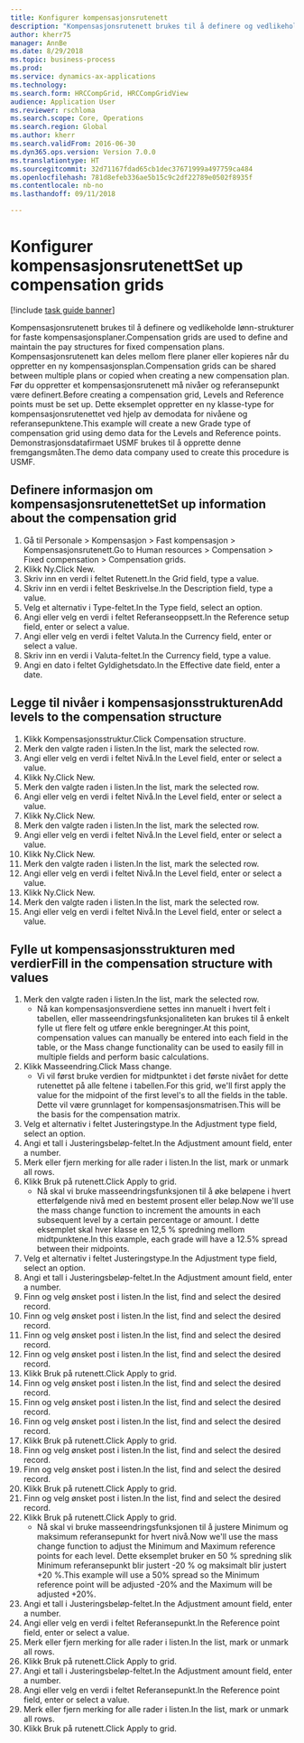 ```yaml
--- 
title: Konfigurer kompensasjonsrutenett
description: "Kompensasjonsrutenett brukes til å definere og vedlikeholde lønn-strukturer for faste kompensasjonsplaner."
author: kherr75
manager: AnnBe
ms.date: 8/29/2018
ms.topic: business-process
ms.prod: 
ms.service: dynamics-ax-applications
ms.technology: 
ms.search.form: HRCCompGrid, HRCCompGridView
audience: Application User
ms.reviewer: rschloma
ms.search.scope: Core, Operations
ms.search.region: Global
ms.author: kherr
ms.search.validFrom: 2016-06-30
ms.dyn365.ops.version: Version 7.0.0
ms.translationtype: HT
ms.sourcegitcommit: 32d71167fdad65cb1dec37671999a497759ca484
ms.openlocfilehash: 781d8efeb336ae5b15c9c2df22789e0502f8935f
ms.contentlocale: nb-no
ms.lasthandoff: 09/11/2018

---
```

# <a name="set-up-compensation-grids"></a><span data-ttu-id="254df-103">Konfigurer kompensasjonsrutenett</span><span class="sxs-lookup"><span data-stu-id="254df-103">Set up compensation grids</span></span>

[!include [task guide banner](../../includes/task-guide-banner.md)]

<span data-ttu-id="254df-104">Kompensasjonsrutenett brukes til å definere og vedlikeholde lønn-strukturer for faste kompensasjonsplaner.</span><span class="sxs-lookup"><span data-stu-id="254df-104">Compensation grids are used to define and maintain the pay structures for fixed compensation plans.</span></span> <span data-ttu-id="254df-105">Kompensasjonsrutenett kan deles mellom flere planer eller kopieres når du oppretter en ny kompensasjonsplan.</span><span class="sxs-lookup"><span data-stu-id="254df-105">Compensation grids can be shared between multiple plans or copied when creating a new compensation plan.</span></span>  <span data-ttu-id="254df-106">Før du oppretter et kompensasjonsrutenett må nivåer og referansepunkt være definert.</span><span class="sxs-lookup"><span data-stu-id="254df-106">Before creating a compensation grid, Levels and Reference points must be set up.</span></span> <span data-ttu-id="254df-107">Dette eksemplet oppretter en ny klasse-type for kompensasjonsrutenettet ved hjelp av demodata for nivåene og referansepunktene.</span><span class="sxs-lookup"><span data-stu-id="254df-107">This example will create a new Grade type of compensation grid using demo data for the Levels and Reference points.</span></span> <span data-ttu-id="254df-108">Demonstrasjonsdatafirmaet USMF brukes til å opprette denne fremgangsmåten.</span><span class="sxs-lookup"><span data-stu-id="254df-108">The demo data company used to create this procedure is USMF.</span></span>


## <a name="set-up-information-about-the-compensation-grid"></a><span data-ttu-id="254df-109">Definere informasjon om kompensasjonsrutenettet</span><span class="sxs-lookup"><span data-stu-id="254df-109">Set up information about the compensation grid</span></span>
1. <span data-ttu-id="254df-110">Gå til Personale > Kompensasjon > Fast kompensasjon > Kompensasjonsrutenett.</span><span class="sxs-lookup"><span data-stu-id="254df-110">Go to Human resources > Compensation > Fixed compensation > Compensation grids.</span></span>
2. <span data-ttu-id="254df-111">Klikk Ny.</span><span class="sxs-lookup"><span data-stu-id="254df-111">Click New.</span></span>
3. <span data-ttu-id="254df-112">Skriv inn en verdi i feltet Rutenett.</span><span class="sxs-lookup"><span data-stu-id="254df-112">In the Grid field, type a value.</span></span>
4. <span data-ttu-id="254df-113">Skriv inn en verdi i feltet Beskrivelse.</span><span class="sxs-lookup"><span data-stu-id="254df-113">In the Description field, type a value.</span></span>
5. <span data-ttu-id="254df-114">Velg et alternativ i Type-feltet.</span><span class="sxs-lookup"><span data-stu-id="254df-114">In the Type field, select an option.</span></span>
6. <span data-ttu-id="254df-115">Angi eller velg en verdi i feltet Referanseoppsett.</span><span class="sxs-lookup"><span data-stu-id="254df-115">In the Reference setup field, enter or select a value.</span></span>
7. <span data-ttu-id="254df-116">Angi eller velg en verdi i feltet Valuta.</span><span class="sxs-lookup"><span data-stu-id="254df-116">In the Currency field, enter or select a value.</span></span>
8. <span data-ttu-id="254df-117">Skriv inn en verdi i Valuta-feltet.</span><span class="sxs-lookup"><span data-stu-id="254df-117">In the Currency field, type a value.</span></span>
9. <span data-ttu-id="254df-118">Angi en dato i feltet Gyldighetsdato.</span><span class="sxs-lookup"><span data-stu-id="254df-118">In the Effective date field, enter a date.</span></span>

## <a name="add-levels-to-the-compensation-structure"></a><span data-ttu-id="254df-119">Legge til nivåer i kompensasjonsstrukturen</span><span class="sxs-lookup"><span data-stu-id="254df-119">Add levels to the compensation structure</span></span>
1. <span data-ttu-id="254df-120">Klikk Kompensasjonsstruktur.</span><span class="sxs-lookup"><span data-stu-id="254df-120">Click Compensation structure.</span></span>
2. <span data-ttu-id="254df-121">Merk den valgte raden i listen.</span><span class="sxs-lookup"><span data-stu-id="254df-121">In the list, mark the selected row.</span></span>
3. <span data-ttu-id="254df-122">Angi eller velg en verdi i feltet Nivå.</span><span class="sxs-lookup"><span data-stu-id="254df-122">In the Level field, enter or select a value.</span></span>
4. <span data-ttu-id="254df-123">Klikk Ny.</span><span class="sxs-lookup"><span data-stu-id="254df-123">Click New.</span></span>
5. <span data-ttu-id="254df-124">Merk den valgte raden i listen.</span><span class="sxs-lookup"><span data-stu-id="254df-124">In the list, mark the selected row.</span></span>
6. <span data-ttu-id="254df-125">Angi eller velg en verdi i feltet Nivå.</span><span class="sxs-lookup"><span data-stu-id="254df-125">In the Level field, enter or select a value.</span></span>
7. <span data-ttu-id="254df-126">Klikk Ny.</span><span class="sxs-lookup"><span data-stu-id="254df-126">Click New.</span></span>
8. <span data-ttu-id="254df-127">Merk den valgte raden i listen.</span><span class="sxs-lookup"><span data-stu-id="254df-127">In the list, mark the selected row.</span></span>
9. <span data-ttu-id="254df-128">Angi eller velg en verdi i feltet Nivå.</span><span class="sxs-lookup"><span data-stu-id="254df-128">In the Level field, enter or select a value.</span></span>
10. <span data-ttu-id="254df-129">Klikk Ny.</span><span class="sxs-lookup"><span data-stu-id="254df-129">Click New.</span></span>
11. <span data-ttu-id="254df-130">Merk den valgte raden i listen.</span><span class="sxs-lookup"><span data-stu-id="254df-130">In the list, mark the selected row.</span></span>
12. <span data-ttu-id="254df-131">Angi eller velg en verdi i feltet Nivå.</span><span class="sxs-lookup"><span data-stu-id="254df-131">In the Level field, enter or select a value.</span></span>
13. <span data-ttu-id="254df-132">Klikk Ny.</span><span class="sxs-lookup"><span data-stu-id="254df-132">Click New.</span></span>
14. <span data-ttu-id="254df-133">Merk den valgte raden i listen.</span><span class="sxs-lookup"><span data-stu-id="254df-133">In the list, mark the selected row.</span></span>
15. <span data-ttu-id="254df-134">Angi eller velg en verdi i feltet Nivå.</span><span class="sxs-lookup"><span data-stu-id="254df-134">In the Level field, enter or select a value.</span></span>

## <a name="fill-in-the-compensation-structure-with-values"></a><span data-ttu-id="254df-135">Fylle ut kompensasjonsstrukturen med verdier</span><span class="sxs-lookup"><span data-stu-id="254df-135">Fill in the compensation structure with values</span></span>
1. <span data-ttu-id="254df-136">Merk den valgte raden i listen.</span><span class="sxs-lookup"><span data-stu-id="254df-136">In the list, mark the selected row.</span></span>
    * <span data-ttu-id="254df-137">Nå kan kompensasjonsverdiene settes inn manuelt i hvert felt i tabellen, eller masseendringsfunksjonaliteten kan brukes til å enkelt fylle ut flere felt og utføre enkle beregninger.</span><span class="sxs-lookup"><span data-stu-id="254df-137">At this point, compensation values can manually be entered into each field in the table, or the Mass change functionality can be used to easily fill in multiple fields and perform basic calculations.</span></span>  
2. <span data-ttu-id="254df-138">Klikk Masseendring.</span><span class="sxs-lookup"><span data-stu-id="254df-138">Click Mass change.</span></span>
    * <span data-ttu-id="254df-139">Vi vil først bruke verdien for midtpunktet i det første nivået for dette rutenettet på alle feltene i tabellen.</span><span class="sxs-lookup"><span data-stu-id="254df-139">For this grid, we'll first apply the value for the midpoint of the first level's to all the fields in the table.</span></span> <span data-ttu-id="254df-140">Dette vil være grunnlaget for kompensasjonsmatrisen.</span><span class="sxs-lookup"><span data-stu-id="254df-140">This will be the basis for the compensation matrix.</span></span>  
3. <span data-ttu-id="254df-141">Velg et alternativ i feltet Justeringstype.</span><span class="sxs-lookup"><span data-stu-id="254df-141">In the Adjustment type field, select an option.</span></span>
4. <span data-ttu-id="254df-142">Angi et tall i Justeringsbeløp-feltet.</span><span class="sxs-lookup"><span data-stu-id="254df-142">In the Adjustment amount field, enter a number.</span></span>
5. <span data-ttu-id="254df-143">Merk eller fjern merking for alle rader i listen.</span><span class="sxs-lookup"><span data-stu-id="254df-143">In the list, mark or unmark all rows.</span></span>
6. <span data-ttu-id="254df-144">Klikk Bruk på rutenett.</span><span class="sxs-lookup"><span data-stu-id="254df-144">Click Apply to grid.</span></span>
    * <span data-ttu-id="254df-145">Nå skal vi bruke masseendringsfunksjonen til å øke beløpene i hvert etterfølgende nivå med en bestemt prosent eller beløp.</span><span class="sxs-lookup"><span data-stu-id="254df-145">Now we'll use the mass change function to increment the amounts in each subsequent level by a certain percentage or amount.</span></span> <span data-ttu-id="254df-146">I dette eksemplet skal hver klasse en 12,5 % spredning mellom midtpunktene.</span><span class="sxs-lookup"><span data-stu-id="254df-146">In this example, each grade will have a 12.5% spread between their midpoints.</span></span>  
7. <span data-ttu-id="254df-147">Velg et alternativ i feltet Justeringstype.</span><span class="sxs-lookup"><span data-stu-id="254df-147">In the Adjustment type field, select an option.</span></span>
8. <span data-ttu-id="254df-148">Angi et tall i Justeringsbeløp-feltet.</span><span class="sxs-lookup"><span data-stu-id="254df-148">In the Adjustment amount field, enter a number.</span></span>
9. <span data-ttu-id="254df-149">Finn og velg ønsket post i listen.</span><span class="sxs-lookup"><span data-stu-id="254df-149">In the list, find and select the desired record.</span></span>
10. <span data-ttu-id="254df-150">Finn og velg ønsket post i listen.</span><span class="sxs-lookup"><span data-stu-id="254df-150">In the list, find and select the desired record.</span></span>
11. <span data-ttu-id="254df-151">Finn og velg ønsket post i listen.</span><span class="sxs-lookup"><span data-stu-id="254df-151">In the list, find and select the desired record.</span></span>
12. <span data-ttu-id="254df-152">Finn og velg ønsket post i listen.</span><span class="sxs-lookup"><span data-stu-id="254df-152">In the list, find and select the desired record.</span></span>
13. <span data-ttu-id="254df-153">Klikk Bruk på rutenett.</span><span class="sxs-lookup"><span data-stu-id="254df-153">Click Apply to grid.</span></span>
14. <span data-ttu-id="254df-154">Finn og velg ønsket post i listen.</span><span class="sxs-lookup"><span data-stu-id="254df-154">In the list, find and select the desired record.</span></span>
15. <span data-ttu-id="254df-155">Finn og velg ønsket post i listen.</span><span class="sxs-lookup"><span data-stu-id="254df-155">In the list, find and select the desired record.</span></span>
16. <span data-ttu-id="254df-156">Finn og velg ønsket post i listen.</span><span class="sxs-lookup"><span data-stu-id="254df-156">In the list, find and select the desired record.</span></span>
17. <span data-ttu-id="254df-157">Klikk Bruk på rutenett.</span><span class="sxs-lookup"><span data-stu-id="254df-157">Click Apply to grid.</span></span>
18. <span data-ttu-id="254df-158">Finn og velg ønsket post i listen.</span><span class="sxs-lookup"><span data-stu-id="254df-158">In the list, find and select the desired record.</span></span>
19. <span data-ttu-id="254df-159">Finn og velg ønsket post i listen.</span><span class="sxs-lookup"><span data-stu-id="254df-159">In the list, find and select the desired record.</span></span>
20. <span data-ttu-id="254df-160">Klikk Bruk på rutenett.</span><span class="sxs-lookup"><span data-stu-id="254df-160">Click Apply to grid.</span></span>
21. <span data-ttu-id="254df-161">Finn og velg ønsket post i listen.</span><span class="sxs-lookup"><span data-stu-id="254df-161">In the list, find and select the desired record.</span></span>
22. <span data-ttu-id="254df-162">Klikk Bruk på rutenett.</span><span class="sxs-lookup"><span data-stu-id="254df-162">Click Apply to grid.</span></span>
    * <span data-ttu-id="254df-163">Nå skal vi bruke masseendringsfunksjonen til å justere Minimum og maksimum referansepunkt for hvert nivå.</span><span class="sxs-lookup"><span data-stu-id="254df-163">Now we'll use the mass change function to adjust the Minimum and Maximum reference points for each level.</span></span> <span data-ttu-id="254df-164">Dette eksemplet bruker en 50 % spredning slik Minimum referansepunkt blir justert -20 % og maksimalt blir justert +20 %.</span><span class="sxs-lookup"><span data-stu-id="254df-164">This example will use a 50% spread so the Minimum reference point will be adjusted -20% and the Maximum will be adjusted +20%.</span></span>  
23. <span data-ttu-id="254df-165">Angi et tall i Justeringsbeløp-feltet.</span><span class="sxs-lookup"><span data-stu-id="254df-165">In the Adjustment amount field, enter a number.</span></span>
24. <span data-ttu-id="254df-166">Angi eller velg en verdi i feltet Referansepunkt.</span><span class="sxs-lookup"><span data-stu-id="254df-166">In the Reference point field, enter or select a value.</span></span>
25. <span data-ttu-id="254df-167">Merk eller fjern merking for alle rader i listen.</span><span class="sxs-lookup"><span data-stu-id="254df-167">In the list, mark or unmark all rows.</span></span>
26. <span data-ttu-id="254df-168">Klikk Bruk på rutenett.</span><span class="sxs-lookup"><span data-stu-id="254df-168">Click Apply to grid.</span></span>
27. <span data-ttu-id="254df-169">Angi et tall i Justeringsbeløp-feltet.</span><span class="sxs-lookup"><span data-stu-id="254df-169">In the Adjustment amount field, enter a number.</span></span>
28. <span data-ttu-id="254df-170">Angi eller velg en verdi i feltet Referansepunkt.</span><span class="sxs-lookup"><span data-stu-id="254df-170">In the Reference point field, enter or select a value.</span></span>
29. <span data-ttu-id="254df-171">Merk eller fjern merking for alle rader i listen.</span><span class="sxs-lookup"><span data-stu-id="254df-171">In the list, mark or unmark all rows.</span></span>
30. <span data-ttu-id="254df-172">Klikk Bruk på rutenett.</span><span class="sxs-lookup"><span data-stu-id="254df-172">Click Apply to grid.</span></span>


